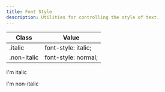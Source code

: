 ```yaml
---
title: Font Style
description: Utilities for controlling the style of text.
---
```

<div>
	<div class="max-h-288 overflow-y-auto mb-32">
		<table class="vv-table vv-table--inline-spacing nx-md">
			<thead class="sticky z-sticky top-0 bg-surface-1">
				<tr>
					<th>
						Class
					</th>
					<th>
						Value
					</th>
				</tr>
			</thead>
			<tbody class="align-baseline">
				<tr>
					<td translate="no" class="font-mono text-accent whitespace-nowrap">
						.italic
					</td>
					<td translate="no" class="font-mono text-info whitespace-nowrap">
						font-style: italic;
					</td>
				</tr>
				<tr>
					<td translate="no" class="font-mono text-accent whitespace-nowrap">
						.non-italic
					</td>
					<td translate="no" class="font-mono text-info whitespace-nowrap">
						font-style: normal;
					</td>
				</tr>
			</tbody>
		</table>
	</div>
    <card-example>
		<div class="container h-full rounded-md bg-surface-1 p-24">
			<p class="font-sans italic border-b border-alpha-1 mb-24 pb-24">I'm italic</p>
			<p class="font-sans non-italic">I'm non-italic</p>
		</div>
    </card-example>
</div>